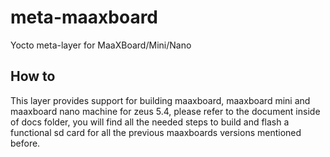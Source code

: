 # meta-maaxboard
Yocto meta-layer for MaaXBoard/Mini/Nano

## How to
This layer provides support for building maaxboard, maaxboard mini and maaxboard nano machine for zeus 5.4, please refer to the document inside of docs folder,
you will find all the needed steps to build and flash a functional sd card for all the previous maaxboards versions mentioned before.
